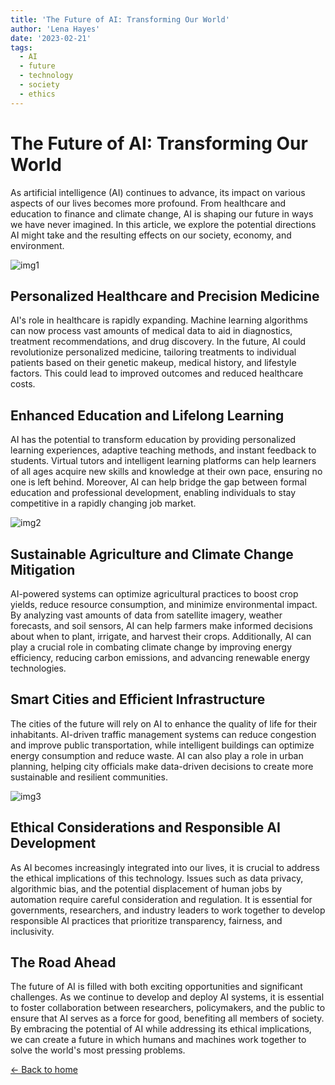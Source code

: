 ```yaml
---
title: 'The Future of AI: Transforming Our World'
author: 'Lena Hayes'
date: '2023-02-21'
tags:
  - AI
  - future
  - technology
  - society
  - ethics
---
```


# The Future of AI: Transforming Our World

As artificial intelligence (AI) continues to advance, its impact on various aspects of our lives becomes more profound. From healthcare and education to finance and climate change, AI is shaping our future in ways we have never imagined. In this article, we explore the potential directions AI might take and the resulting effects on our society, economy, and environment.

![img1](https://www.simplilearn.com/ice9/free_resources_article_thumb/Future_Of_Artificial_Intelligence.jpg)

## Personalized Healthcare and Precision Medicine

AI's role in healthcare is rapidly expanding. Machine learning algorithms can now process vast amounts of medical data to aid in diagnostics, treatment recommendations, and drug discovery. In the future, AI could revolutionize personalized medicine, tailoring treatments to individual patients based on their genetic makeup, medical history, and lifestyle factors. This could lead to improved outcomes and reduced healthcare costs.

## Enhanced Education and Lifelong Learning

AI has the potential to transform education by providing personalized learning experiences, adaptive teaching methods, and instant feedback to students. Virtual tutors and intelligent learning platforms can help learners of all ages acquire new skills and knowledge at their own pace, ensuring no one is left behind. Moreover, AI can help bridge the gap between formal education and professional development, enabling individuals to stay competitive in a rapidly changing job market.

![img2](https://imageio.forbes.com/specials-images/imageserve/603c0d52695f2a07f37ff642/A-man-look-thoughtfully-to-the-side--interspersed-with-graphics-representing/960x0.jpg?format=jpg&width=960)

## Sustainable Agriculture and Climate Change Mitigation

AI-powered systems can optimize agricultural practices to boost crop yields, reduce resource consumption, and minimize environmental impact. By analyzing vast amounts of data from satellite imagery, weather forecasts, and soil sensors, AI can help farmers make informed decisions about when to plant, irrigate, and harvest their crops. Additionally, AI can play a crucial role in combating climate change by improving energy efficiency, reducing carbon emissions, and advancing renewable energy technologies.

## Smart Cities and Efficient Infrastructure

The cities of the future will rely on AI to enhance the quality of life for their inhabitants. AI-driven traffic management systems can reduce congestion and improve public transportation, while intelligent buildings can optimize energy consumption and reduce waste. AI can also play a role in urban planning, helping city officials make data-driven decisions to create more sustainable and resilient communities.

![img3](https://bernardmarr.com/wp-content/uploads/2021/12/Future-Developments-of-AI.jpg)

## Ethical Considerations and Responsible AI Development

As AI becomes increasingly integrated into our lives, it is crucial to address the ethical implications of this technology. Issues such as data privacy, algorithmic bias, and the potential displacement of human jobs by automation require careful consideration and regulation. It is essential for governments, researchers, and industry leaders to work together to develop responsible AI practices that prioritize transparency, fairness, and inclusivity.

## The Road Ahead

The future of AI is filled with both exciting opportunities and significant challenges. As we continue to develop and deploy AI systems, it is essential to foster collaboration between researchers, policymakers, and the public to ensure that AI serves as a force for good, benefiting all members of society. By embracing the potential of AI while addressing its ethical implications, we can create a future in which humans and machines work together to solve the world's most pressing problems.

[&larr; Back to home](/)

